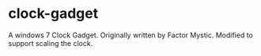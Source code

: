 clock-gadget
============

A windows 7 Clock Gadget. Originally written by Factor Mystic.
Modified to support scaling the clock.
